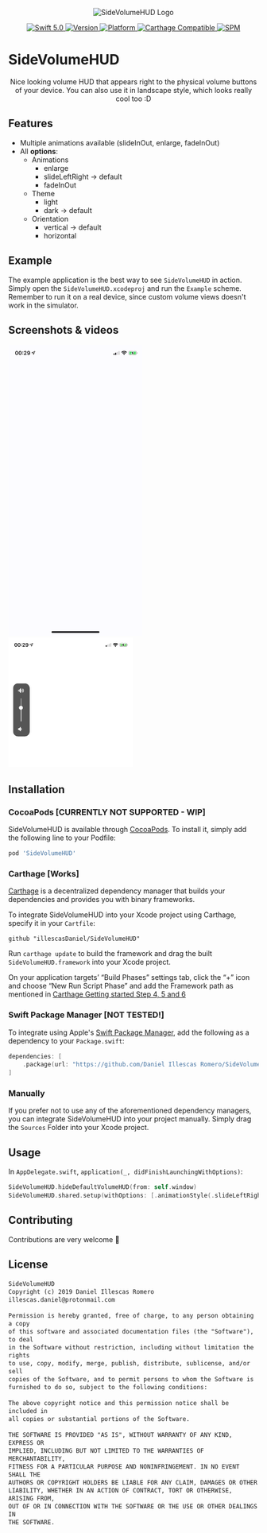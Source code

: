 <p align="center">
   <img width="200" src="https://raw.githubusercontent.com/SvenTiigi/SwiftKit/gh-pages/readMeAssets/SwiftKitLogo.png" alt="SideVolumeHUD Logo">
</p>

<p align="center">
   <a href="https://developer.apple.com/swift/">
      <img src="https://img.shields.io/badge/Swift-5.0-orange.svg?style=flat" alt="Swift 5.0">
   </a>
   <a href="http://cocoapods.org/pods/SideVolumeHUD">
      <img src="https://img.shields.io/cocoapods/v/SideVolumeHUD.svg?style=flat" alt="Version">
   </a>
   <a href="http://cocoapods.org/pods/SideVolumeHUD">
      <img src="https://img.shields.io/cocoapods/p/SideVolumeHUD.svg?style=flat" alt="Platform">
   </a>
   <a href="https://github.com/Carthage/Carthage">
      <img src="https://img.shields.io/badge/Carthage-compatible-4BC51D.svg?style=flat" alt="Carthage Compatible">
   </a>
   <a href="https://github.com/apple/swift-package-manager">
      <img src="https://img.shields.io/badge/Swift%20Package%20Manager-compatible-brightgreen.svg" alt="SPM">
   </a>
</p>

# SideVolumeHUD

<p align="center">
Nice looking volume HUD that appears right to the physical volume buttons of your device.
You can also use it in landscape style, which looks really cool too :D
</p>

## Features

- Multiple animations available (slideInOut, enlarge, fadeInOut)
- All **options**:
  - Animations
    - enlarge
    - slideLeftRight -> default
    - fadeInOut
  - Theme
    - light
    - dark -> default
  - Orientation
    - vertical -> default
    - horizontal

## Example

The example application is the best way to see `SideVolumeHUD` in action. Simply open the `SideVolumeHUD.xcodeproj` and run the `Example` scheme.
Remember to run it on a real device, since custom volume views doesn't work in the simulator.

## Screenshots & videos

<p float="left">
   <img src="github/DemoVideo.gif" width="270">
  <img src="github/images/vertical_.png" width="250">
</p>

## Installation

### CocoaPods [CURRENTLY NOT SUPPORTED - WIP]

SideVolumeHUD is available through [CocoaPods](http://cocoapods.org). To install
it, simply add the following line to your Podfile:

```bash
pod 'SideVolumeHUD'
```

### Carthage [Works]

[Carthage](https://github.com/Carthage/Carthage) is a decentralized dependency manager that builds your dependencies and provides you with binary frameworks.

To integrate SideVolumeHUD into your Xcode project using Carthage, specify it in your `Cartfile`:

```ogdl
github "illescasDaniel/SideVolumeHUD"
```

Run `carthage update` to build the framework and drag the built `SideVolumeHUD.framework` into your Xcode project.

On your application targets’ “Build Phases” settings tab, click the “+” icon and choose “New Run Script Phase” and add the Framework path as mentioned in [Carthage Getting started Step 4, 5 and 6](https://github.com/Carthage/Carthage/blob/master/README.md#if-youre-building-for-ios-tvos-or-watchos)

### Swift Package Manager [NOT TESTED!]

To integrate using Apple's [Swift Package Manager](https://swift.org/package-manager/), add the following as a dependency to your `Package.swift`:

```swift
dependencies: [
    .package(url: "https://github.com/Daniel Illescas Romero/SideVolumeHUD.git", from: "1.0.0")
]
```

### Manually

If you prefer not to use any of the aforementioned dependency managers, you can integrate SideVolumeHUD into your project manually. Simply drag the `Sources` Folder into your Xcode project.

## Usage

In `AppDelegate.swift`, `application(_, didFinishLaunchingWithOptions)`:
```swift
SideVolumeHUD.hideDefaultVolumeHUD(from: self.window)
SideVolumeHUD.shared.setup(withOptions: [.animationStyle(.slideLeftRight)])
```

## Contributing
Contributions are very welcome 🙌

## License

```
SideVolumeHUD
Copyright (c) 2019 Daniel Illescas Romero illescas.daniel@protonmail.com

Permission is hereby granted, free of charge, to any person obtaining a copy
of this software and associated documentation files (the "Software"), to deal
in the Software without restriction, including without limitation the rights
to use, copy, modify, merge, publish, distribute, sublicense, and/or sell
copies of the Software, and to permit persons to whom the Software is
furnished to do so, subject to the following conditions:

The above copyright notice and this permission notice shall be included in
all copies or substantial portions of the Software.

THE SOFTWARE IS PROVIDED "AS IS", WITHOUT WARRANTY OF ANY KIND, EXPRESS OR
IMPLIED, INCLUDING BUT NOT LIMITED TO THE WARRANTIES OF MERCHANTABILITY,
FITNESS FOR A PARTICULAR PURPOSE AND NONINFRINGEMENT. IN NO EVENT SHALL THE
AUTHORS OR COPYRIGHT HOLDERS BE LIABLE FOR ANY CLAIM, DAMAGES OR OTHER
LIABILITY, WHETHER IN AN ACTION OF CONTRACT, TORT OR OTHERWISE, ARISING FROM,
OUT OF OR IN CONNECTION WITH THE SOFTWARE OR THE USE OR OTHER DEALINGS IN
THE SOFTWARE.
```
